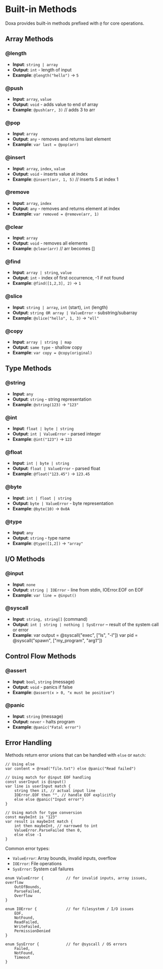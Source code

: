 # Built-in Methods

Doxa provides built-in methods prefixed with `@` for core operations.

## Array Methods

### @length

- **Input**: `string | array`
- **Output**: `int` - length of input
- **Example**: `@length("hello")` → `5`

### @push

- **Input**: `array`, `value`
- **Output**: `void` - adds value to end of array
- **Example**: `@push(arr, 3)` // adds 3 to arr

### @pop

- **Input**: `array`
- **Output**: `any` - removes and returns last element
- **Example**: `var last = @pop(arr)`

### @insert

- **Input**: `array`, `index`, `value`
- **Output**: `void` - inserts value at index
- **Example**: `@insert(arr, 1, 5)` // inserts 5 at index 1

### @remove

- **Input**: `array`, `index`
- **Output**: `any` - removes and returns element at index
- **Example**: `var removed = @remove(arr, 1)`

### @clear

- **Input**: `array`
- **Output**: `void` - removes all elements
- **Example**: `@clear(arr)` // arr becomes []

### @find

- **Input**: `array | string`, `value`
- **Output**: `int` - index of first occurrence, -1 if not found
- **Example**: `@find([1,2,3], 2)` → `1`

### @slice

- **Input**: `string | array`, `int` (start), `int` (length)
- **Output**: `string OR array | ValueError` - substring/subarray
- **Example**: `@slice("hello", 1, 3)` → `"ell"`

### @copy

- **Input**: `array | string | map`
- **Output**: `same type` - shallow copy
- **Example**: `var copy = @copy(original)`

## Type Methods

### @string

- **Input**: `any`
- **Output**: `string` - string representation
- **Example**: `@string(123)` → `"123"`

### @int

- **Input**: `float | byte | string`
- **Output**: `int | ValueError` - parsed integer
- **Example**: `@int("123")` → `123`

### @float

- **Input**: `int | byte | string`
- **Output**: `float | ValueError` - parsed float
- **Example**: `@float("123.45")` → `123.45`

### @byte

- **Input**: `int | float | string`
- **Output**: `byte | ValueError` - byte representation
- **Example**: `@byte(10)` → `0x0A`

### @type

- **Input**: `any`
- **Output**: `string` - type name
- **Example**: `@type([1,2])` → `"array"`

## I/O Methods

### @input

- **Input**: `none`
- **Output**: `string | IOError` - line from stdin, IOError.EOF on EOF
- **Example**: `var line = @input()`

### @syscall

- **Input**: `string, string[]` (command)
- **Output**: `int | string | nothing | SysError` – result of the system call or error
- **Example**:
  var output = @syscall("exec", ["ls", "-l"])
  var pid = @syscall("spawn", ["my_program", "arg1"])

## Control Flow Methods

### @assert

- **Input**: `bool`, `string` (message)
- **Output**: `void` - panics if false
- **Example**: `@assert(x > 0, "x must be positive")`

### @panic

- **Input**: `string` (message)
- **Output**: `never` - halts program
- **Example**: `@panic("Fatal error")`

## Error Handling

Methods return error unions that can be handled with `else` or `match`:

```doxa
// Using else
var content = @read("file.txt") else @panic("Read failed")

// Using match for @input EOF handling
const userInput is @input()
var line is userInput match {
    string then it, // actual input line
    IOError.EOF then "", // handle EOF explicitly
    else else @panic("Input error")
}

// Using match for type conversion
const maybeInt is "123"
var result is maybeInt match {
    int then maybeInt, // narrowed to int
    ValueError.ParseFailed then 0,
    else else -1
}
```

Common error types:

- `ValueError`: Array bounds, invalid inputs, overflow
- `IOError`: File operations
- `SysError`: System call failures

```doxa
enum ValueError {          // for invalid inputs, array issues, overflow
    OutOfBounds,
    ParseFailed,
    Overflow
}

enum IOError {             // for filesystem / I/O issues
    EOF,
    NotFound,
    ReadFailed,
    WriteFailed,
    PermissionDenied
}

enum SysError {            // for @syscall / OS errors
    Failed,
    NotFound,
    Timeout
}
```
